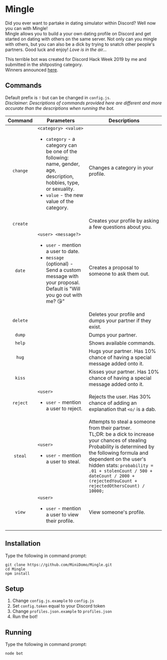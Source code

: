 # Mingle
Did you ever want to partake in dating simulator within Discord? Well now you can with Mingle!  
Mingle allows you to build a your own dating profile on Discord and get started on dating with others on the same server. Not only can you mingle with others, but you can also be a dick by trying to snatch other people's partners. Good luck and enjoy! *Love is in the air...*


This terrible bot was created for Discord Hack Week 2019 by me and submitted in the shitposting category.  
Winners announced [here](https://blog.discordapp.com/discord-community-hack-week-category-winners-bd0364360f92).

## Commands
Default prefix is `!` but can be changed in `config.js`.  
*Disclaimer: Descriptions of commands provided here are different and more accurate than the descriptions when running the bot.*  

| Command | Parameters | Descriptions|
| :---: | --- | --- |
| `change`  | `<category> <value>` <ul><li>`category` - a category can be one of the following: name, gender, age, description, hobbies, type, or sexuality.</li><li>`value` - the new value of the category. </li></ul> | Changes a category in your profile. |
| `create`  | | Creates your profile by asking a few questions about you. |
|  `date`   | `<user> <message?>`  <ul><li>`user` - mention a user to date. </li><li>`message` (optional) - Send a custom message with your proposal. Default is "Will you go out with me? 😘"</li></ul> | Creates a proposal to someone to ask them out. |
| `delete`  | | Deletes your profile and dumps your partner if they exist. |
|  `dump`   | | Dumps your partner. |
|  `help`   | | Shows available commands. |
|   `hug`   | | Hugs your partner. Has 10% chance of having a special message added onto it. |
|  `kiss`   | | Kisses your partner. Has 10% chance of having a special message added onto it. |
| `reject`  | `<user>` <ul><li>`user` -  mention a user to reject.</li></ul> | Rejects the user. Has 30% chance of adding an explanation that `<o/` is a dab. |
|  `steal`  | `<user>` <ul><li>`user` - mention a user to steal.</li></ul> | Attempts to steal a someone from their partner. <br> TL;DR: be a dick to increase your chances of stealing <br> Probability is determined by the following formula and dependent on the user's hidden stats: `probability = .01 + stolenCount / 500 + dateCount / 2000 + (rejectedYouCount + rejectedOthersCount) / 10000;` |
|  `view`   | `<user>` <ul><li>`user` - mention a user to view their profile.</li></ul> | View someone's profile. |

## Installation
Type the following in command prompt:
```shell
git clone https://github.com/MiniDomo/Mingle.git
cd Mingle
npm install
```

## Setup
1. Change `config.js.example` to `config.js`
2. Set `config.token` equal to your Discord token
3. Change `profiles.json.example` to `profiles.json`
4. Run the bot!

## Running
Type the following in command prompt:
```shell
node bot
```